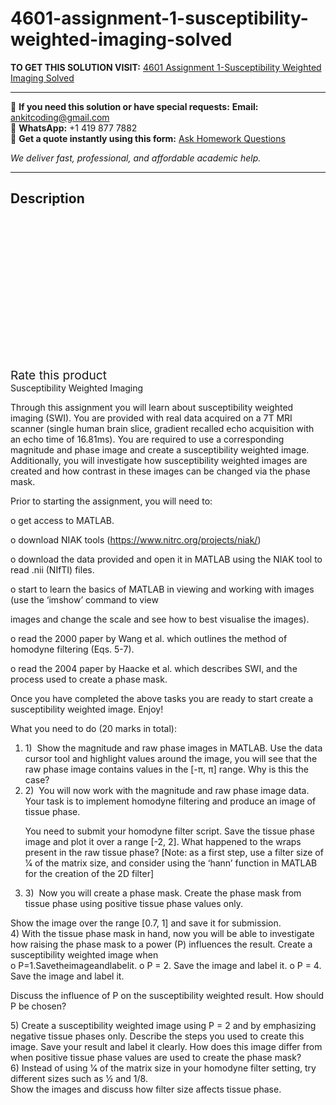 # 4601-assignment-1-susceptibility-weighted-imaging-solved
**TO GET THIS SOLUTION VISIT:** [4601 Assignment 1-Susceptibility Weighted Imaging Solved](https://www.ankitcodinghub.com/product/4601-assignment-1-susceptibility-weighted-imaging-solved/)


---

📩 **If you need this solution or have special requests:** **Email:** ankitcoding@gmail.com  
📱 **WhatsApp:** +1 419 877 7882  
📄 **Get a quote instantly using this form:** [Ask Homework Questions](https://www.ankitcodinghub.com/services/ask-homework-questions/)

*We deliver fast, professional, and affordable academic help.*

---

<h2>Description</h2>



<div class="kk-star-ratings kksr-auto kksr-align-center kksr-valign-top" data-payload="{&quot;align&quot;:&quot;center&quot;,&quot;id&quot;:&quot;95484&quot;,&quot;slug&quot;:&quot;default&quot;,&quot;valign&quot;:&quot;top&quot;,&quot;ignore&quot;:&quot;&quot;,&quot;reference&quot;:&quot;auto&quot;,&quot;class&quot;:&quot;&quot;,&quot;count&quot;:&quot;0&quot;,&quot;legendonly&quot;:&quot;&quot;,&quot;readonly&quot;:&quot;&quot;,&quot;score&quot;:&quot;0&quot;,&quot;starsonly&quot;:&quot;&quot;,&quot;best&quot;:&quot;5&quot;,&quot;gap&quot;:&quot;4&quot;,&quot;greet&quot;:&quot;Rate this product&quot;,&quot;legend&quot;:&quot;0\/5 - (0 votes)&quot;,&quot;size&quot;:&quot;24&quot;,&quot;title&quot;:&quot;4601 Assignment 1-Susceptibility Weighted Imaging Solved&quot;,&quot;width&quot;:&quot;0&quot;,&quot;_legend&quot;:&quot;{score}\/{best} - ({count} {votes})&quot;,&quot;font_factor&quot;:&quot;1.25&quot;}">

<div class="kksr-stars">

<div class="kksr-stars-inactive">
            <div class="kksr-star" data-star="1" style="padding-right: 4px">


<div class="kksr-icon" style="width: 24px; height: 24px;"></div>
        </div>
            <div class="kksr-star" data-star="2" style="padding-right: 4px">


<div class="kksr-icon" style="width: 24px; height: 24px;"></div>
        </div>
            <div class="kksr-star" data-star="3" style="padding-right: 4px">


<div class="kksr-icon" style="width: 24px; height: 24px;"></div>
        </div>
            <div class="kksr-star" data-star="4" style="padding-right: 4px">


<div class="kksr-icon" style="width: 24px; height: 24px;"></div>
        </div>
            <div class="kksr-star" data-star="5" style="padding-right: 4px">


<div class="kksr-icon" style="width: 24px; height: 24px;"></div>
        </div>
    </div>

<div class="kksr-stars-active" style="width: 0px;">
            <div class="kksr-star" style="padding-right: 4px">


<div class="kksr-icon" style="width: 24px; height: 24px;"></div>
        </div>
            <div class="kksr-star" style="padding-right: 4px">


<div class="kksr-icon" style="width: 24px; height: 24px;"></div>
        </div>
            <div class="kksr-star" style="padding-right: 4px">


<div class="kksr-icon" style="width: 24px; height: 24px;"></div>
        </div>
            <div class="kksr-star" style="padding-right: 4px">


<div class="kksr-icon" style="width: 24px; height: 24px;"></div>
        </div>
            <div class="kksr-star" style="padding-right: 4px">


<div class="kksr-icon" style="width: 24px; height: 24px;"></div>
        </div>
    </div>
</div>


<div class="kksr-legend" style="font-size: 19.2px;">
            <span class="kksr-muted">Rate this product</span>
    </div>
    </div>
<div class="page" title="Page 1">
<div class="layoutArea">
<div class="column">
Susceptibility Weighted Imaging

Through this assignment you will learn about susceptibility weighted imaging (SWI). You are provided with real data acquired on a 7T MRI scanner (single human brain slice, gradient recalled echo acquisition with an echo time of 16.81ms). You are required to use a corresponding magnitude and phase image and create a susceptibility weighted image. Additionally, you will investigate how susceptibility weighted images are created and how contrast in these images can be changed via the phase mask.

Prior to starting the assignment, you will need to:

o get access to MATLAB.

o download NIAK tools (https://www.nitrc.org/projects/niak/)

o download the data provided and open it in MATLAB using the NIAK tool to read .nii (NIfTI) files.

o start to learn the basics of MATLAB in viewing and working with images (use the ‘imshow’ command to view

images and change the scale and see how to best visualise the images).

o read the 2000 paper by Wang et al. which outlines the method of homodyne filtering (Eqs. 5-7).

o read the 2004 paper by Haacke et al. which describes SWI, and the process used to create a phase mask.

Once you have completed the above tasks you are ready to start create a susceptibility weighted image. Enjoy!

What you need to do (20 marks in total):

<ol>
<li>1) &nbsp;Show the magnitude and raw phase images in MATLAB. Use the data cursor tool and highlight values around the image, you will see that the raw phase image contains values in the [-π, π] range. Why is this the case?</li>
<li>2) &nbsp;You will now work with the magnitude and raw phase image data. Your task is to implement homodyne filtering and produce an image of tissue phase.

You need to submit your homodyne filter script. Save the tissue phase image and plot it over a range [-2, 2]. What happened to the wraps present in the raw tissue phase? [Note: as a first step, use a filter size of 1⁄4 of the matrix size, and consider using the ‘hann’ function in MATLAB for the creation of the 2D filter]</li>
<li>3) &nbsp;Now you will create a phase mask. Create the phase mask from tissue phase using positive tissue phase values only.</li>
</ol>
</div>
</div>
<div class="layoutArea">
<div class="column">
Show the image over the range [0.7, 1] and save it for submission.

</div>
</div>
<div class="layoutArea">
<div class="column">
4) With the tissue phase mask in hand, now you will be able to investigate how raising the phase mask to a power (P) influences the result. Create a susceptibility weighted image when

</div>
</div>
<div class="layoutArea">
<div class="column">
o P=1.Savetheimageandlabelit. o P = 2. Save the image and label it. o P = 4. Save the image and label it.

Discuss the influence of P on the susceptibility weighted result. How should P be chosen?

</div>
</div>
<div class="layoutArea">
<div class="column">
5) Create a susceptibility weighted image using P = 2 and by emphasizing negative tissue phases only. Describe the steps you used to create this image. Save your result and label it clearly. How does this image differ from

</div>
</div>
<div class="layoutArea">
<div class="column">
when positive tissue phase values are used to create the phase mask?

</div>
</div>
<div class="layoutArea">
<div class="column">
6) Instead of using 1⁄4 of the matrix size in your homodyne filter setting, try different sizes such as 1⁄2 and 1/8.

</div>
</div>
<div class="layoutArea">
<div class="column">
Show the images and discuss how filter size affects tissue phase.

</div>
</div>
</div>
